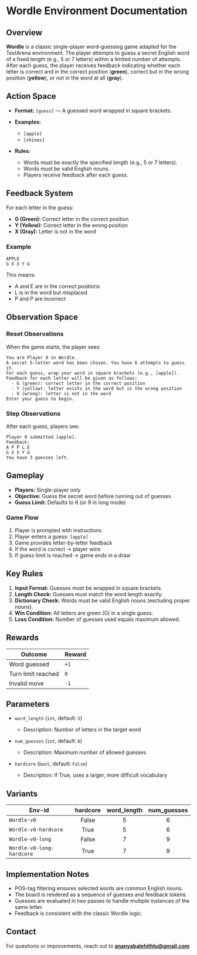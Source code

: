 # Wordle Environment Documentation

## Overview
**Wordle** is a classic single-player word-guessing game adapted for the TextArena environment. The player attempts to guess a secret English word of a fixed length (e.g., 5 or 7 letters) within a limited number of attempts. After each guess, the player receives feedback indicating whether each letter is correct and in the correct position (**green**), correct but in the wrong position (**yellow**), or not in the word at all (**gray**).

## Action Space

- **Format:** `[guess]` — A guessed word wrapped in square brackets.

- **Examples:**
  - `[apple]`
  - `[shines]`

- **Rules:**
  - Words must be exactly the specified length (e.g., 5 or 7 letters).
  - Words must be valid English nouns.
  - Players receive feedback after each guess.

## Feedback System

For each letter in the guess:
- **G (Green):** Correct letter in the correct position
- **Y (Yellow):** Correct letter in the wrong position
- **X (Gray):** Letter is not in the word

### Example
```
APPLE
G X X Y G
```
This means:
- A and E are in the correct positions
- L is in the word but misplaced
- P and P are incorrect

## Observation Space

### Reset Observations
When the game starts, the player sees:
```
You are Player 0 in Wordle.
A secret 5-letter word has been chosen. You have 6 attempts to guess it.
For each guess, wrap your word in square brackets (e.g., [apple]).
Feedback for each letter will be given as follows:
  - G (green): correct letter in the correct position
  - Y (yellow): letter exists in the word but in the wrong position
  - X (wrong): letter is not in the word
Enter your guess to begin.
```

### Step Observations
After each guess, players see:
```
Player 0 submitted [apple].
Feedback:
A P P L E
G X X Y G
You have 3 guesses left.
```

## Gameplay

- **Players:** Single-player only
- **Objective:** Guess the secret word before running out of guesses
- **Guess Limit:** Defaults to 6 (or 9 in long mode)

### Game Flow
1. Player is prompted with instructions
2. Player enters a guess: `[apple]`
3. Game provides letter-by-letter feedback
4. If the word is correct → player wins
5. If guess limit is reached → game ends in a draw

## Key Rules

1. **Input Format:** Guesses must be wrapped in square brackets.
2. **Length Check:** Guesses must match the word length exactly.
3. **Dictionary Check:** Words must be valid English nouns (excluding proper nouns).
4. **Win Condition:** All letters are green (G) in a single guess.
5. **Loss Condition:** Number of guesses used equals maximum allowed.

## Rewards

| Outcome             | Reward |
|---------------------|--------|
| Word guessed        | `+1`   |
| Turn limit reached  | `0`    |
| Invalid move        | `-1`   |

## Parameters

- `word_length` (`int`, default: `5`)
  - Description: Number of letters in the target word

- `num_guesses` (`int`, default: `6`)
  - Description: Maximum number of allowed guesses

- `hardcore` (`bool`, default: `False`)
  - Description: If True, uses a larger, more difficult vocabulary

## Variants

| Env-id                    | hardcore | word_length | num_guesses |
|---------------------------|:--------:|:-----------:|:-----------:|
| `Wordle-v0`               | False    | 5           | 6           |
| `Wordle-v0-hardcore`      | True     | 5           | 6           |
| `Wordle-v0-long`          | False    | 7           | 9           |
| `Wordle-v0-long-hardcore` | True     | 7           | 9           |

## Implementation Notes

- POS-tag filtering ensures selected words are common English nouns.
- The board is rendered as a sequence of guesses and feedback tokens.
- Guesses are evaluated in two passes to handle multiple instances of the same letter.
- Feedback is consistent with the classic Wordle logic.

## Contact
For questions or improvements, reach out to **ananyabalehithlu@gmail.com**